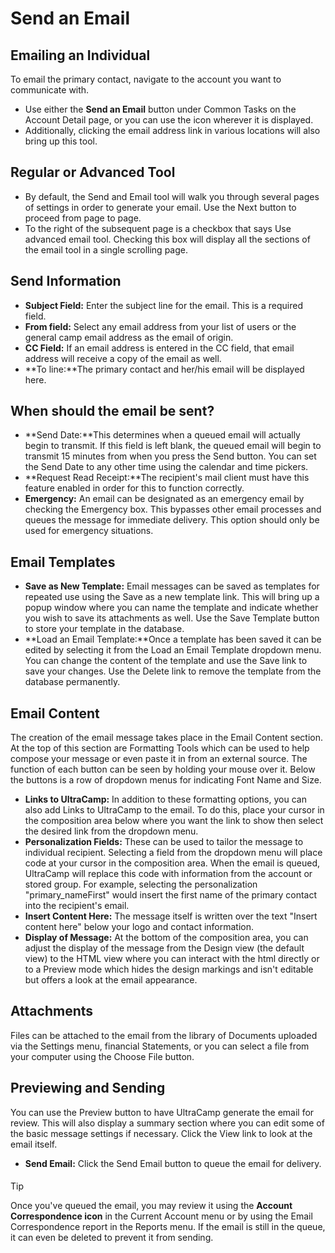 # Send an Email
## Emailing an Individual


To email the primary contact, navigate to the account you want to communicate with. 


* Use either the **Send an Email** button under Common Tasks on the Account Detail page, or you can use the icon wherever it is displayed.
* Additionally, clicking the email address link in various locations will also bring up this tool.





## 


## Regular or Advanced Tool


* By default, the Send and Email tool will walk you through several pages of settings in order to generate your email. Use the Next button to proceed from page to page.
* To the right of the subsequent page is a checkbox that says Use advanced email tool. Checking this box will display all the sections of the email tool in a single scrolling page.


## 


## Send Information


* **Subject Field:** Enter the subject line for the email. This is a required field.
* **From field:** Select any email address from your list of users or the general camp email address as the email of origin.
* **CC Field:** If an email address is entered in the CC field, that email address will receive a copy of the email as well.
* **To line:**The primary contact and her/his email will be displayed here.


## 


## When should the email be sent?


* **Send Date:**This determines when a queued email will actually begin to transmit. If this field is left blank, the queued email will begin to transmit 15 minutes from when you press the Send button. You can set the Send Date to any other time using the calendar and time pickers.
* **Request Read Receipt:**The recipient's mail client must have this feature enabled in order for this to function correctly.
* **Emergency:** An email can be designated as an emergency email by checking the Emergency box. This bypasses other email processes and queues the message for immediate delivery. This option should only be used for emergency situations.


## 


## Email Templates


* **Save as New Template:** Email messages can be saved as templates for repeated use using the Save as a new template link. This will bring up a popup window where you can name the template and indicate whether you wish to save its attachments as well. Use the Save Template button to store your template in the database.
* **Load an Email Template:**Once a template has been saved it can be edited by selecting it from the Load an Email Template dropdown menu. You can change the content of the template and use the Save link to save your changes. Use the Delete link to remove the template from the database permanently.


## 


## Email Content


The creation of the email message takes place in the Email Content section. At the top of this section are Formatting Tools which can be used to help compose your message or even paste it in from an external source. The function of each button can be seen by holding your mouse over it. Below the buttons is a row of dropdown menus for indicating Font Name and Size.


* **Links to UltraCamp:** In addition to these formatting options, you can also add Links to UltraCamp to the email. To do this, place your cursor in the composition area below where you want the link to show then select the desired link from the dropdown menu.
* **Personalization Fields:** These can be used to tailor the message to individual recipient. Selecting a field from the dropdown menu will place code at your cursor in the composition area. When the email is queued, UltraCamp will replace this code with information from the account or stored group. For example, selecting the personalization "primary\_nameFirst" would insert the first name of the primary contact into the recipient's email.
* **Insert Content Here:** The message itself is written over the text "Insert content here" below your logo and contact information.
* **Display of Message:** At the bottom of the composition area, you can adjust the display of the message from the Design view (the default view) to the HTML view where you can interact with the html directly or to a Preview mode which hides the design markings and isn't editable but offers a look at the email appearance.


## 


## Attachments


Files can be attached to the email from the library of Documents uploaded via the Settings menu, financial Statements, or you can select a file from your computer using the Choose File button.


## 


## Previewing and Sending


You can use the Preview button to have UltraCamp generate the email for review. This will also display a summary section where you can edit some of the basic message settings if necessary. Click the View link to look at the email itself.


* **Send Email:** Click the Send Email button to queue the email for delivery.



#### 
 Tip


Once you've queued the email, you may review it using the **Account Correspondence icon** in the Current Account menu or by using the Email Correspondence report in the Reports menu. If the email is still in the queue, it can even be deleted to prevent it from sending.



 

